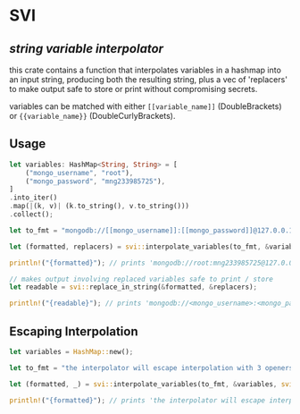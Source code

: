 # SVI
## *string variable interpolator*

this crate contains a function that interpolates variables in a hashmap into an input string, producing both the resulting string, plus a vec of 'replacers' to make output safe to store or print without compromising secrets.

variables can be matched with either ```[[variable_name]]``` (DoubleBrackets) or ```{{variable_name}}``` (DoubleCurlyBrackets).

## Usage
```rust
let variables: HashMap<String, String> = [
	("mongo_username", "root"),
	("mongo_password", "mng233985725"),
]
.into_iter()
.map(|(k, v)| (k.to_string(), v.to_string()))
.collect();

let to_fmt = "mongodb://[[mongo_username]]:[[mongo_password]]@127.0.0.1:27017";

let (formatted, replacers) = svi::interpolate_variables(to_fmt, &variables, svi::Interpolator::DoubleBrackets)?;

println!("{formatted}"); // prints 'mongodb://root:mng233985725@127.0.0.1:27017'

// makes output involving replaced variables safe to print / store
let readable = svi::replace_in_string(&formatted, &replacers);

println!("{readable}"); // prints 'mongodb://<mongo_username>:<mongo_password>@127.0.0.1:27017'
```

## Escaping Interpolation
```rust
let variables = HashMap::new();

let to_fmt = "the interpolator will escape interpolation with 3 openers: [[[not a variable]]]";

let (formatted, _) = svi::interpolate_variables(to_fmt, &variables, svi::Interpolator::DoubleBrackets)?;

println!("{formatted}"); // prints 'the interpolator will escape interpolation with 3 openers: [[not a variable]]'
```